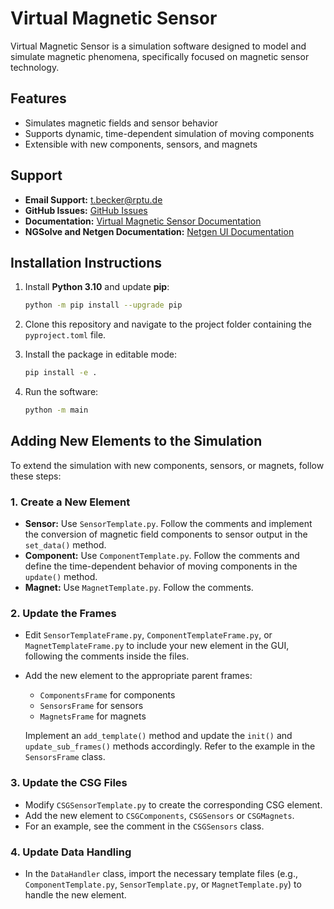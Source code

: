 
# Virtual Magnetic Sensor

Virtual Magnetic Sensor is a simulation software designed to model and simulate magnetic phenomena, specifically focused on magnetic sensor technology.

## Features
- Simulates magnetic fields and sensor behavior
- Supports dynamic, time-dependent simulation of moving components
- Extensible with new components, sensors, and magnets

## Support

- **Email Support:** t.becker@rptu.de
- **GitHub Issues:** [GitHub Issues](https://github.com/mts-public/virtual_magnetic_sensor/issues)
- **Documentation:** [Virtual Magnetic Sensor Documentation](https://virtual-magnetic-sensor.readthedocs.io/index.html)
- **NGSolve and Netgen Documentation:** [Netgen UI Documentation](https://docu.ngsolve.org/latest/)

## Installation Instructions

1. Install **Python 3.10** and update **pip**:
    ```bash
    python -m pip install --upgrade pip
    ```

2. Clone this repository and navigate to the project folder containing the `pyproject.toml` file.

3. Install the package in editable mode:
    ```bash
    pip install -e .
    ```

4. Run the software:
    ```bash
    python -m main
    ```

## Adding New Elements to the Simulation

To extend the simulation with new components, sensors, or magnets, follow these steps:

### 1. Create a New Element
- **Sensor:** Use `SensorTemplate.py`. Follow the comments and implement the conversion of magnetic field components to sensor output in the `set_data()` method.
- **Component:** Use `ComponentTemplate.py`. Follow the comments and define the time-dependent behavior of moving components in the `update()` method.
- **Magnet:** Use `MagnetTemplate.py`. Follow the comments.

### 2. Update the Frames
- Edit `SensorTemplateFrame.py`, `ComponentTemplateFrame.py`, or `MagnetTemplateFrame.py` to include your new element in the GUI, following the comments inside the files.
- Add the new element to the appropriate parent frames:
  - `ComponentsFrame` for components
  - `SensorsFrame` for sensors
  - `MagnetsFrame` for magnets

   Implement an `add_template()` method and update the `init()` and `update_sub_frames()` methods accordingly. Refer to the example in the `SensorsFrame` class.

### 3. Update the CSG Files
- Modify `CSGSensorTemplate.py` to create the corresponding CSG element.
- Add the new element to `CSGComponents`, `CSGSensors` or `CSGMagnets`.
- For an example, see the comment in the `CSGSensors` class.

### 4. Update Data Handling
- In the `DataHandler` class, import the necessary template files (e.g., `ComponentTemplate.py`, `SensorTemplate.py`, or `MagnetTemplate.py`) to handle the new element.
